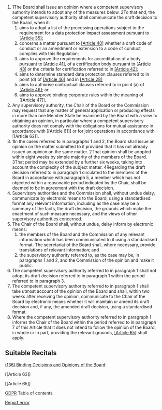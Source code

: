 
1. 1The Board shall issue an opinion where a competent supervisory authority intends to adopt any of the measures below. 2To that end, the competent supervisory authority shall communicate the draft decision to the Board, when it:
	1. aims to adopt a list of the processing operations subject to the requirement for a data protection impact assessment pursuant to [[Article 35]](4);
	2. concerns a matter pursuant to [[Article 40]](7) whether a draft code of conduct or an amendment or extension to a code of conduct complies with this Regulation;
	3. aims to approve the requirements for accreditation of a body pursuant to [[Article 41]](3), of a certification body pursuant to [[Article 43]](3) or the criteria for certification referred to in [[Article 42]](5);
	4. aims to determine standard data protection clauses referred to in point (d) of [[Article 46]](2) and in [[Article 28]](8);
	5. aims to authorise contractual clauses referred to in point (a) of [[Article 46]](3); or
	6. aims to approve binding corporate rules within the meaning of [[Article 47]].
2. Any supervisory authority, the Chair of the Board or the Commission may request that any matter of general application or producing effects in more than one Member State be examined by the Board with a view to obtaining an opinion, in particular where a competent supervisory authority does not comply with the obligations for mutual assistance in accordance with [[Article 61]] or for joint operations in accordance with [[Article 62]].
3. 1In the cases referred to in paragraphs 1 and 2, the Board shall issue an opinion on the matter submitted to it provided that it has not already issued an opinion on the same matter. 2That opinion shall be adopted within eight weeks by simple majority of the members of the Board. 3That period may be extended by a further six weeks, taking into account the complexity of the subject matter. 4Regarding the draft decision referred to in paragraph 1 circulated to the members of the Board in accordance with paragraph 5, a member which has not objected within a reasonable period indicated by the Chair, shall be deemed to be in agreement with the draft decision.
4. Supervisory authorities and the Commission shall, without undue delay, communicate by electronic means to the Board, using a standardised format any relevant information, including as the case may be a summary of the facts, the draft decision, the grounds which make the enactment of such measure necessary, and the views of other supervisory authorities concerned.
5. The Chair of the Board shall, without undue, delay inform by electronic means:
	1. the members of the Board and the Commission of any relevant information which has been communicated to it using a standardised format. The secretariat of the Board shall, where necessary, provide translations of relevant information; and
	2. the supervisory authority referred to, as the case may be, in paragraphs 1 and 2, and the Commission of the opinion and make it public.
6. The competent supervisory authority referred to in paragraph 1 shall not adopt its draft decision referred to in paragraph 1 within the period referred to in paragraph 3.
7. The competent supervisory authority referred to in paragraph 1 shall take utmost account of the opinion of the Board and shall, within two weeks after receiving the opinion, communicate to the Chair of the Board by electronic means whether it will maintain or amend its draft decision and, if any, the amended draft decision, using a standardised format.
8. Where the competent supervisory authority referred to in paragraph 1 informs the Chair of the Board within the period referred to in paragraph 7 of this Article that it does not intend to follow the opinion of the Board, in whole or in part, providing the relevant grounds, [[Article 65]](1) shall apply.



## Suitable Recitals



[(136) Binding Decisions and Opinions of the Board](https://gdpr-info.eu/recitals/no-136/)




[[Article 63]]


[[Article 65]]



[GDPR](https://gdpr-info.eu)
Table of contents


[Report error](https://gdpr-info.eu/gf/?TB_iframe=true&height=306 "Your message")

